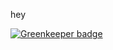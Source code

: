 hey


[![Greenkeeper badge](https://badges.greenkeeper.io/espy/gk-test-basic-2.svg)](https://greenkeeper.io/)